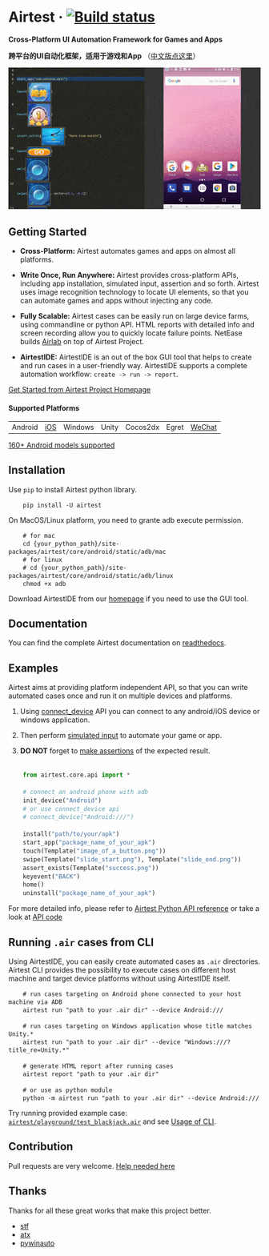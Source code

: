 # Airtest &middot; [![Build status](https://travis-ci.org/AirtestProject/Airtest.svg?branch=master)](https://travis-ci.org/AirtestProject/Airtest)

**Cross-Platform UI Automation Framework for Games and Apps**

**跨平台的UI自动化框架，适用于游戏和App** （[中文版点这里](./README_zh.md)）


![image](./demo.gif)


## Getting Started

*   **Cross-Platform:** Airtest automates games and apps on almost all platforms.

*   **Write Once, Run Anywhere:** Airtest provides cross-platform APIs, including app installation, simulated input, assertion and so forth. Airtest uses image recognition technology to locate UI elements, so that you can automate games and apps without injecting any code. 

*   **Fully Scalable:** Airtest cases can be easily run on large device farms, using commandline or python API. HTML reports with detailed info and screen recording allow you to quickly locate failure points. NetEase builds [Airlab](https://airlab.163.com/) on top of Airtest Project.

*   **AirtestIDE:** AirtestIDE is an out of the box GUI tool that helps to create and run cases in a user-friendly way. AirtestIDE supports a complete automation workflow: ``create -> run -> report``.

[Get Started from Airtest Project Homepage](http://airtest.netease.com/)


#### Supported Platforms

| | | | | | | |
|-|-|-|-|-|-|-|
Android|[iOS](https://github.com/AirtestProject/iOS-Tagent)|Windows|Unity|Cocos2dx|Egret|[WeChat](http://airtest.netease.com/blog/tutorial/WechatSmallProgram/)|

[160+ Android models supported](./docs/wiki/platforms.md#android)


## Installation

Use `pip` to install Airtest python library. 

```Shell
    pip install -U airtest
```

On MacOS/Linux platform, you need to grante adb execute permission.

```Shell
    # for mac
    cd {your_python_path}/site-packages/airtest/core/android/static/adb/mac
    # for linux
    # cd {your_python_path}/site-packages/airtest/core/android/static/adb/linux
    chmod +x adb
```

Download AirtestIDE from our [homepage](http://airtest.netease.com/) if you need to use the GUI tool.


## Documentation

You can find the complete Airtest documentation on [readthedocs](http://airtest.readthedocs.io/).


## Examples

Airtest aims at providing platform independent API, so that you can write automated cases once and run it on multiple devices and platforms.

1. Using [connect_device](http://airtest.readthedocs.io/en/latest/README_MORE.html#connect-device) API you can connect to any android/iOS device or windows application.

2. Then perform [simulated input](http://airtest.readthedocs.io/en/latest/README_MORE.html#simulate-input) to automate your game or app.

3. **DO NOT** forget to [make assertions](http://airtest.readthedocs.io/en/latest/README_MORE.html#make-assertion) of the expected result. 

```Python

    from airtest.core.api import *

    # connect an android phone with adb
    init_device("Android")
    # or use connect_device api
    # connect_device("Android:///")

    install("path/to/your/apk")
    start_app("package_name_of_your_apk")
    touch(Template("image_of_a_button.png"))
    swipe(Template("slide_start.png"), Template("slide_end.png"))
    assert_exists(Template("success.png"))
    keyevent("BACK")
    home()
    uninstall("package_name_of_your_apk")
```

For more detailed info, please refer to [Airtest Python API reference](http://airtest.readthedocs.io/en/latest/all_module/airtest.core.api.html) or take a look at [API code](./airtest/core/api.py)


## Running ``.air`` cases from CLI

Using AirtestIDE, you can easily create automated cases as ``.air`` directories.
Airtest CLI provides the possibility to execute cases on different host machine and target device platforms without using AirtestIDE itself.

```Shell
    # run cases targeting on Android phone connected to your host machine via ADB
    airtest run "path to your .air dir" --device Android:///

    # run cases targeting on Windows application whose title matches Unity.*
    airtest run "path to your .air dir" --device "Windows:///?title_re=Unity.*"

    # generate HTML report after running cases
    airtest report "path to your .air dir"

    # or use as python module
    python -m airtest run "path to your .air dir" --device Android:///
```

Try running provided example case: [``airtest/playground/test_blackjack.air``](./playground/test_blackjack.air) and see [Usage of CLI](http://airtest.readthedocs.io/en/latest/README_MORE.html#running-air-from-cli).


## Contribution

Pull requests are very welcome. [Help needed here](./docs/wiki/platforms.md#pull-request-guide)


## Thanks

Thanks for all these great works that make this project better.

- [stf](https://github.com/openstf)
- [atx](https://github.com/NetEaseGame/ATX)
- [pywinauto](https://github.com/pywinauto/pywinauto)
